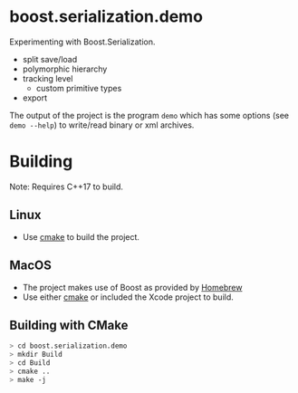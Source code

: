 # boost.serialization.demo

Experimenting with Boost.Serialization.
- split save/load
- polymorphic hierarchy
- tracking level
  - custom primitive types
- export

The output of the project is the program `demo` which has some options (see `demo --help`) to write/read binary or xml archives.

# Building

Note: Requires C++17 to build. 

## Linux

- Use [cmake](#building-with-cmake) to build the project.

## MacOS

- The project makes use of Boost as provided by [Homebrew](https://brew.sh)
- Use either [cmake](#building-with-cmake) or included the Xcode project to build.

## Building with CMake
````sh
> cd boost.serialization.demo
> mkdir Build
> cd Build
> cmake ..
> make -j
````
